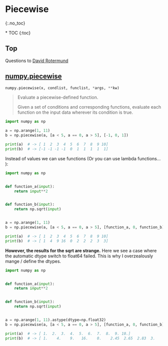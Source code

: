 # Piecewise
{:.no_toc}

<nav markdown="1" class="toc-class">
* TOC
{:toc}
</nav>

## Top

Questions to [David Rotermund](mailto:davrot@uni-bremen.de)

## [numpy.piecewise](https://numpy.org/doc/stable/reference/generated/numpy.piecewise.html)

```python
numpy.piecewise(x, condlist, funclist, *args, **kw)
```

> Evaluate a piecewise-defined function.
> 
> Given a set of conditions and corresponding functions, evaluate each function on the input data wherever its condition is true.

```python
import numpy as np

a = np.arange(1, 11)
b = np.piecewise(a, [a < 5, a == 0, a > 5], [-1, 0, 1])

print(a)  # -> [ 1  2  3  4  5  6  7  8  9 10]
print(b)  # -> [-1 -1 -1 -1  0  1  1  1  1  1]
```
Instead of values we can use functions (Or you can use lambda functions...​): 

```python
import numpy as np


def function_a(input):
    return input**2


def function_b(input):
    return np.sqrt(input)


a = np.arange(1, 11)
b = np.piecewise(a, [a < 5, a == 0, a > 5], [function_a, 0, function_b])

print(a)  # -> [ 1  2  3  4  5  6  7  8  9 10]
print(b)  # -> [ 1  4  9 16  0  2  2  2  3  3]
```

**However, the results for the sqrt are strange.** Here we see a case where the automatic dtype switch to float64 failed.​ This is why I overzealously mange / define the dtypes.​

```python
import numpy as np


def function_a(input):
    return input**2


def function_b(input):
    return np.sqrt(input)


a = np.arange(1, 11).astype(dtype=np.float32)
b = np.piecewise(a, [a < 5, a == 0, a > 5], [function_a, 0, function_b])

print(a)  # -> [ 1.  2.  3.  4.  5.  6.  7.  8.  9. 10.]
print(b)  # -> [ 1.    4.    9.   16.    0.    2.45  2.65  2.83  3.    3.16]
```





